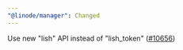 ```yaml
---
"@linode/manager": Changed
---
```


Use new "lish" API instead of "lish_token" ([#10656](https://github.com/linode/manager/pull/10656))
